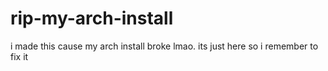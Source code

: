 # rip-my-arch-install
i made this cause my arch install broke lmao. its just here so i remember to fix it
